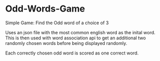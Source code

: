 # Odd-Words-Game
Simple Game: Find the Odd word of a choice of 3 

Uses an json file with the most common english word as the inital word.
This is then used with word association api to get an additional two randomly
chosen words before being displayed randomly. 

Each correctly chosen odd word is scored as one correct word. 
